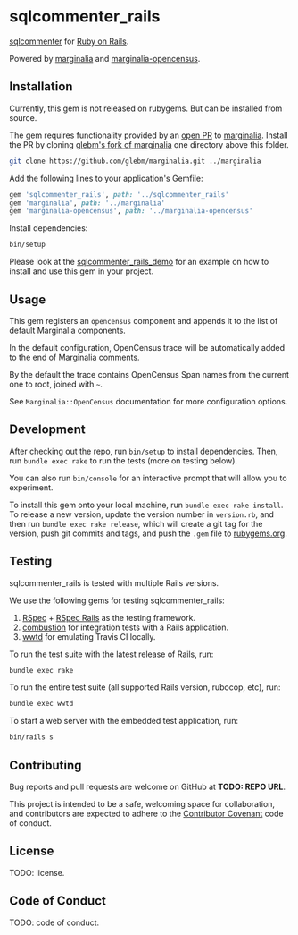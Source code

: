 # sqlcommenter_rails

[sqlcommenter] for [Ruby on Rails].

Powered by [marginalia] and [marginalia-opencensus].

[sqlcommenter]: #todo
[Ruby on Rails]: https://rubyonrails.org/
[marginalia]: https://github.com/basecamp/marginalia/
[marginalia-opencensus]: https://github.com/open-telemetry/opentelemetry-sqlcommenter/tree/master/ruby/sqlcommenter-ruby/marginalia-opencensus

## Installation

Currently, this gem is not released on rubygems.
But can be installed from source.

The gem requires functionality provided by an [open PR](https://github.com/basecamp/marginalia/pull/89) to [marginalia](https://github.com/basecamp/marginalia). Install the PR by cloning [glebm's fork of marginalia](https://github.com/glebm/marginalia) one directory above this folder.

```bash
git clone https://github.com/glebm/marginalia.git ../marginalia
```

Add the following lines to your application's Gemfile:

```ruby
gem 'sqlcommenter_rails', path: '../sqlcommenter_rails'
gem 'marginalia', path: '../marginalia'
gem 'marginalia-opencensus', path: '../marginalia-opencensus'
```

Install dependencies:

```bash
bin/setup
```

Please look at the [sqlcommenter_rails_demo](https://github.com/open-telemetry/opentelemetry-sqlcommenter/tree/master/ruby/sqlcommenter-ruby/sqlcommenter_rails_demo#sqlcommenter_rails-demo) for an example on how to install and use this gem in your project.


## Usage

This gem registers an `opencensus` component and appends it to the list of default Marginalia components.

In the default configuration, OpenCensus trace will be automatically added to the end of Marginalia comments.

By the default the trace contains OpenCensus Span names from the current one to root, joined with `~`.

See `Marginalia::OpenCensus` documentation for more configuration options.

## Development

After checking out the repo, run `bin/setup` to install dependencies.
Then, run `bundle exec rake` to run the tests (more on testing below).

You can also run `bin/console` for an interactive prompt that will allow you to experiment.

To install this gem onto your local machine, run `bundle exec rake install`.
To release a new version, update the version number in `version.rb`, and then run `bundle exec rake release`,
which will create a git tag for the version, push git commits and tags,
and push the `.gem` file to [rubygems.org](https://rubygems.org).

## Testing

sqlcommenter_rails is tested with multiple Rails versions.

We use the following gems for testing sqlcommenter_rails:

1. [RSpec](https://github.com/rspec/rspec) + [RSpec Rails](https://github.com/rspec/rspec-rails) as the testing framework.
2. [combustion](https://github.com/pat/combustion) for integration tests with a Rails application.
3. [wwtd](https://github.com/grosser/wwtd) for emulating Travis CI locally.

To run the test suite with the latest release of Rails, run:

```bash
bundle exec rake
```

To run the entire test suite (all supported Rails version, rubocop, etc), run:

```bash
bundle exec wwtd
```

To start a web server with the embedded test application, run:

```bash
bin/rails s
```

## Contributing

Bug reports and pull requests are welcome on GitHub at **TODO: REPO URL**.

This project is intended to be a safe, welcoming space for collaboration, and contributors are expected to adhere to the
[Contributor Covenant](http://contributor-covenant.org) code of conduct.

## License

TODO: license.

## Code of Conduct

TODO: code of conduct.
